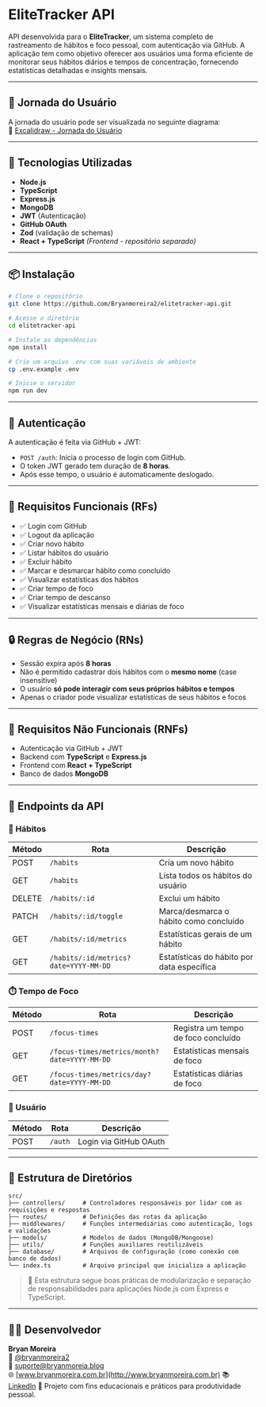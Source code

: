 # EliteTracker API

API desenvolvida para o **EliteTracker**, um sistema completo de rastreamento de hábitos e foco pessoal, com autenticação via GitHub. A aplicação tem como objetivo oferecer aos usuários uma forma eficiente de monitorar seus hábitos diários e tempos de concentração, fornecendo estatísticas detalhadas e insights mensais.

---

## 🧠 Jornada do Usuário

A jornada do usuário pode ser visualizada no seguinte diagrama:  
🔗 [Excalidraw - Jornada do Usuário](https://excalidraw.com/#json=z9weAUwVwEuRexxsfHx-R,nGnWiDY8yTrPwBA3mAnpyg)

---

## 🚀 Tecnologias Utilizadas

- **Node.js**
- **TypeScript**
- **Express.js**
- **MongoDB**
- **JWT** (Autenticação)
- **GitHub OAuth**
- **Zod** (validação de schemas)
- **React + TypeScript** _(Frontend - repositório separado)_

---

## 📦 Instalação

```bash
# Clone o repositório
git clone https://github.com/Bryanmoreira2/elitetracker-api.git

# Acesse o diretório
cd elitetracker-api

# Instale as dependências
npm install

# Crie um arquivo .env com suas variáveis de ambiente
cp .env.example .env

# Inicie o servidor
npm run dev
```

---

## 🔐 Autenticação

A autenticação é feita via GitHub + JWT:

- `POST /auth`: Inicia o processo de login com GitHub.
- O token JWT gerado tem duração de **8 horas**.
- Após esse tempo, o usuário é automaticamente deslogado.

---

## 📘 Requisitos Funcionais (RFs)

- ✅ Login com GitHub
- ✅ Logout da aplicação
- ✅ Criar novo hábito
- ✅ Listar hábitos do usuário
- ✅ Excluir hábito
- ✅ Marcar e desmarcar hábito como concluído
- ✅ Visualizar estatísticas dos hábitos
- ✅ Criar tempo de foco
- ✅ Criar tempo de descanso
- ✅ Visualizar estatísticas mensais e diárias de foco

---

## 🔒 Regras de Negócio (RNs)

- Sessão expira após **8 horas**
- Não é permitido cadastrar dois hábitos com o **mesmo nome** (case insensitive)
- O usuário **só pode interagir com seus próprios hábitos e tempos**
- Apenas o criador pode visualizar estatísticas de seus hábitos e focos

---

## 🧩 Requisitos Não Funcionais (RNFs)

- Autenticação via GitHub + JWT
- Backend com **TypeScript** e **Express.js**
- Frontend com **React + TypeScript**
- Banco de dados **MongoDB**

---

## 🧪 Endpoints da API

### 📂 Hábitos

| Método | Rota                                  | Descrição                                  |
| ------ | ------------------------------------- | ------------------------------------------ |
| POST   | `/habits`                             | Cria um novo hábito                        |
| GET    | `/habits`                             | Lista todos os hábitos do usuário          |
| DELETE | `/habits/:id`                         | Exclui um hábito                           |
| PATCH  | `/habits/:id/toggle`                  | Marca/desmarca o hábito como concluído     |
| GET    | `/habits/:id/metrics`                 | Estatísticas gerais de um hábito           |
| GET    | `/habits/:id/metrics?date=YYYY-MM-DD` | Estatísticas do hábito por data específica |

### ⏱️ Tempo de Foco

| Método | Rota                                         | Descrição                           |
| ------ | -------------------------------------------- | ----------------------------------- |
| POST   | `/focus-times`                               | Registra um tempo de foco concluído |
| GET    | `/focus-times/metrics/month?date=YYYY-MM-DD` | Estatísticas mensais de foco        |
| GET    | `/focus-times/metrics/day?date=YYYY-MM-DD`   | Estatísticas diárias de foco        |

### 👤 Usuário

| Método | Rota    | Descrição              |
| ------ | ------- | ---------------------- |
| POST   | `/auth` | Login via GitHub OAuth |

---

## 📁 Estrutura de Diretórios

```
src/
├── controllers/     # Controladores responsáveis por lidar com as requisições e respostas
├── routes/          # Definições das rotas da aplicação
├── middlewares/     # Funções intermediárias como autenticação, logs e validações
├── models/          # Modelos de dados (MongoDB/Mongoose)
├── utils/           # Funções auxiliares reutilizáveis
├── database/        # Arquivos de configuração (como conexão com banco de dados)
└── index.ts         # Arquivo principal que inicializa a aplicação
```

> 📁 Esta estrutura segue boas práticas de modularização e separação de responsabilidades para aplicações Node.js com Express e TypeScript.

---

## 🧑‍💻 Desenvolvedor

**Bryan Moreira**  
📸 [@bryanmoreira2](https://github.com/Bryanmoreira2)  
📧 [suporte@bryanmoreia.blog](mailto:suporte@bryanmoreia.blog)  
🌐 [www.bryanmoreira.com.br](http://www.bryanmoreira.com.br)
📚 [LinkedIn](www.linkedin.com/in/bryan-moreira-dev)
💼 Projeto com fins educacionais e práticos para produtividade pessoal.
